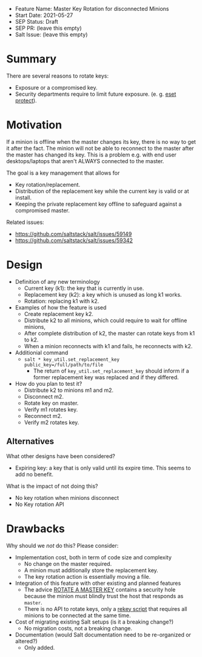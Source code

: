 - Feature Name: Master Key Rotation for disconnected Minions
- Start Date: 2021-05-27
- SEP Status: Draft
- SEP PR: (leave this empty)
- Salt Issue: (leave this empty)

# Summary
[summary]: #summary

There are several reasons to rotate keys:
- Exposure or a compromised key.
- Security departments require to limit future exposure. (e. g. [eset protect](https://help.eset.com/protect_admin/80/en-US/certificate_replacement.html)).


# Motivation
[motivation]: #motivation

If a minion is offline when the master changes its key, there is no way to get it after the fact. The minion will not be able to reconnect to the master after the master has changed its key. This is a problem e.g. with end user desktops/laptops that aren't ALWAYS connected to the master.

The goal is a key management that allows for
- Key rotation/replacement.
- Distribution of the replacement key while the current key is valid or at install.
- Keeping the private replacement key offline to safeguard against a compromised master.


Related issues:
- https://github.com/saltstack/salt/issues/59149
- https://github.com/saltstack/salt/issues/59342


# Design
[design]: #detailed-design

- Definition of any new terminology
  - Current key (k1): the key that is currently in use.
  - Replacement key (k2): a key which is unused as long k1 works.
  - Rotation: replacing k1 with k2.
- Examples of how the feature is used
  - Create replacement key k2.
  - Distribute k2 to all minions, which could require to wait for offline minions,
  - After complete distribution of k2, the master can rotate keys from k1 to k2.
  - When a minion reconnects with k1 and fails, he reconnects with k2.
- Additionial command
  - `salt * key_util.set_replacement_key public_key=/full/path/to/file`
    - The return of `key_util.set_replacement_key` should inform if a former replacement key was replaced and if they differed.
- How do you plan to test it?
  - Distribute k2 to minions m1 and m2.
  - Disconnect m2.
  - Rotate key on master.
  - Verify m1 rotates key.
  - Reconnect m2.
  - Verify m2 rotates key.


## Alternatives
[alternatives]: #alternatives

What other designs have been considered?
  - Expiring key: a key that is only valid until its expire time. This seems to add no benefit.

What is the impact of not doing this?
- No key rotation when minions disconnect
- No Key rotation API


# Drawbacks
[drawbacks]: #drawbacks

Why should we *not* do this? Please consider:

- Implementation cost, both in term of code size and complexity
  - No change on the master required.
  - A minion must additionally store the replacement key.
  - The key rotation action is essentially moving a file.
- Integration of this feature with other existing and planned features
  - The advice [ROTATE A MASTER KEY](https://docs.saltproject.io/en/latest/topics/hardening.html#rotate-a-master-key) contains a security hole because the minion must blindly trust the host that responds as `master`.
  - There is no API to rotate keys, only a [rekey script](https://github.com/dwoz/salt-rekey/) that requires all minions to be connected at the same time.
- Cost of migrating existing Salt setups (is it a breaking change?)
  - No migration costs, not a breaking change.
- Documentation (would Salt documentation need to be re-organized or altered?)
  - Only added.
